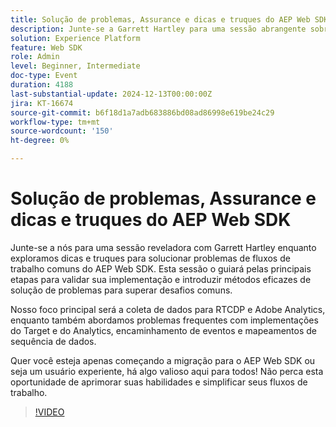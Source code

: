 ```yaml
---
title: Solução de problemas, Assurance e dicas e truques do AEP Web SDK
description: Junte-se a Garrett Hartley para uma sessão abrangente sobre solução de problemas de workflows do AEP Web SDK, com foco na coleta de dados para RTCDP, Adobe Analytics e enfrentando desafios comuns de implementação.
solution: Experience Platform
feature: Web SDK
role: Admin
level: Beginner, Intermediate
doc-type: Event
duration: 4188
last-substantial-update: 2024-12-13T00:00:00Z
jira: KT-16674
source-git-commit: b6f18d1a7adb683886bd08ad86998e619be24c29
workflow-type: tm+mt
source-wordcount: '150'
ht-degree: 0%

---
```



# Solução de problemas, Assurance e dicas e truques do AEP Web SDK

Junte-se a nós para uma sessão reveladora com Garrett Hartley enquanto exploramos dicas e truques para solucionar problemas de fluxos de trabalho comuns do AEP Web SDK. Esta sessão o guiará pelas principais etapas para validar sua implementação e introduzir métodos eficazes de solução de problemas para superar desafios comuns.

Nosso foco principal será a coleta de dados para RTCDP e Adobe Analytics, enquanto também abordamos problemas frequentes com implementações do Target e do Analytics, encaminhamento de eventos e mapeamentos de sequência de dados.

Quer você esteja apenas começando a migração para o AEP Web SDK ou seja um usuário experiente, há algo valioso aqui para todos! Não perca esta oportunidade de aprimorar suas habilidades e simplificar seus fluxos de trabalho.

>[!VIDEO](https://video.tv.adobe.com/v/3441092/?learn=on&enablevpops)
